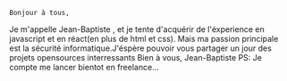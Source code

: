     Bonjour à tous,
Je m'appelle  Jean-Baptiste ,  et je tente d'acquérir de l'éxperience en  javascript et en réact(en plus de html et css).
Mais ma passion principale est  la sécurité informatique.J'éspère pouvoir vous partager un jour des projets opensources interressants
Bien à vous, 
Jean-Baptiste
PS: Je compte me lancer bientot en freelance...

            
